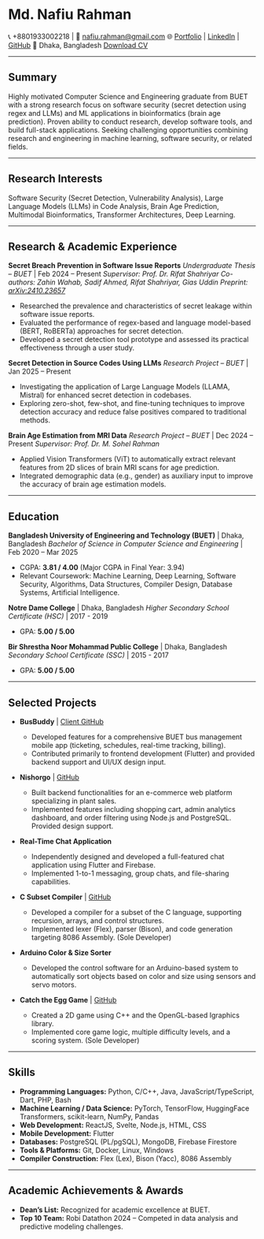 # Md. Nafiu Rahman
📞 +8801933002218 | 📧 [nafiu.rahman@gmail.com](mailto:nafiu.rahman@gmail.com)
🌐 [Portfolio](https://nafiurahman77.github.io) | [LinkedIn](https://www.linkedin.com/in/md-nafiu-rahman-1a782a262/) | [GitHub](https://github.com/NafiuRahman77)
📍 Dhaka, Bangladesh
[Download CV](https://github.com/NafiuRahman77/nafiurahman77.github.io/raw/refs/heads/master/assets/files/Md_Nafiu_Rahman_resume.pdf)

---

## Summary

Highly motivated Computer Science and Engineering graduate from BUET with a strong research focus on software security (secret detection using regex and LLMs) and ML applications in bioinformatics (brain age prediction). Proven ability to conduct research, develop software tools, and build full-stack applications. Seeking challenging opportunities combining research and engineering in machine learning, software security, or related fields.

---

## Research Interests

Software Security (Secret Detection, Vulnerability Analysis), Large Language Models (LLMs) in Code Analysis, Brain Age Prediction, Multimodal Bioinformatics, Transformer Architectures, Deep Learning.

---

## Research & Academic Experience

**Secret Breach Prevention in Software Issue Reports**
*Undergraduate Thesis – BUET* | Feb 2024 – Present
*Supervisor: Prof. Dr. Rifat Shahriyar*
*Co-authors: Zahin Wahab, Sadif Ahmed, Rifat Shahriyar, Gias Uddin*
*Preprint: [arXiv:2410.23657](https://arxiv.org/abs/2410.23657)*
*   Researched the prevalence and characteristics of secret leakage within software issue reports.
*   Evaluated the performance of regex-based and language model-based (BERT, RoBERTa) approaches for secret detection.
*   Developed a secret detection tool prototype and assessed its practical effectiveness through a user study.

**Secret Detection in Source Codes Using LLMs**
*Research Project – BUET* | Jan 2025 – Present
*   Investigating the application of Large Language Models (LLAMA, Mistral) for enhanced secret detection in codebases.
*   Exploring zero-shot, few-shot, and fine-tuning techniques to improve detection accuracy and reduce false positives compared to traditional methods.

**Brain Age Estimation from MRI Data**
*Research Project – BUET* | Dec 2024 – Present
*Supervisor: Prof. Dr. M. Sohel Rahman*
*   Applied Vision Transformers (ViT) to automatically extract relevant features from 2D slices of brain MRI scans for age prediction.
*   Integrated demographic data (e.g., gender) as auxiliary input to improve the accuracy of brain age estimation models.

---

## Education

**Bangladesh University of Engineering and Technology (BUET)** | Dhaka, Bangladesh
*Bachelor of Science in Computer Science and Engineering* | Feb 2020 – Mar 2025
*   CGPA: **3.81 / 4.00** (Major CGPA in Final Year: 3.94)
*   Relevant Coursework: Machine Learning, Deep Learning, Software Security, Algorithms, Data Structures, Compiler Design, Database Systems, Artificial Intelligence.

**Notre Dame College** | Dhaka, Bangladesh 
*Higher Secondary School Certificate (HSC)* | 2017 - 2019
*   GPA: **5.00 / 5.00**

**Bir Shrestha Noor Mohammad Public College** | Dhaka, Bangladesh 
*Secondary School Certificate (SSC)* | 2015 - 2017
*   GPA: **5.00 / 5.00**

---

## Selected Projects

*   **BusBuddy** | [Client GitHub](https://github.com/NafiuRahman77/BusBuddy-Client-End)
    *   Developed features for a comprehensive BUET bus management mobile app (ticketing, schedules, real-time tracking, billing).
    *   Contributed primarily to frontend development (Flutter) and provided backend support and UI/UX design input.

*   **Nishorgo** | [GitHub](https://github.com/NafiuRahman77/Term-Project-2-2-Nishorgo)
    *   Built backend functionalities for an e-commerce web platform specializing in plant sales.
    *   Implemented features including shopping cart, admin analytics dashboard, and order filtering using Node.js and PostgreSQL. Provided design support.

*   **Real-Time Chat Application**
    *   Independently designed and developed a full-featured chat application using Flutter and Firebase.
    *   Implemented 1-to-1 messaging, group chats, and file-sharing capabilities.

*   **C Subset Compiler** | [GitHub](https://github.com/NafiuRahman77/Compiler)
    *   Developed a compiler for a subset of the C language, supporting recursion, arrays, and control structures.
    *   Implemented lexer (Flex), parser (Bison), and code generation targeting 8086 Assembly. (Sole Developer)

*   **Arduino Color & Size Sorter**
    *   Developed the control software for an Arduino-based system to automatically sort objects based on color and size using sensors and servo motors.

*   **Catch the Egg Game** | [GitHub](https://github.com/NafiuRahman77/Catch-The-Egg)
    *   Created a 2D game using C++ and the OpenGL-based Igraphics library.
    *   Implemented core game logic, multiple difficulty levels, and a scoring system. (Sole Developer)

---

## Skills

*   **Programming Languages:** Python, C/C++, Java, JavaScript/TypeScript, Dart, PHP, Bash
*   **Machine Learning / Data Science:** PyTorch, TensorFlow, HuggingFace Transformers, scikit-learn, NumPy, Pandas
*   **Web Development:** ReactJS, Svelte, Node.js, HTML, CSS
*   **Mobile Development:** Flutter
*   **Databases:** PostgreSQL (PL/pgSQL), MongoDB, Firebase Firestore
*   **Tools & Platforms:** Git, Docker, Linux, Windows
*   **Compiler Construction:** Flex (Lex), Bison (Yacc), 8086 Assembly

---

## Academic Achievements & Awards

*   **Dean’s List:** Recognized for academic excellence at BUET.
*   **Top 10 Team:** Robi Datathon 2024 – Competed in data analysis and predictive modeling challenges.
